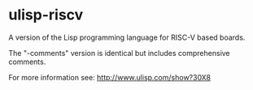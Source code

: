 # ulisp-riscv
A version of the Lisp programming language for RISC-V based boards.

The "-comments" version is identical but includes comprehensive comments.

For more information see:
http://www.ulisp.com/show?30X8
